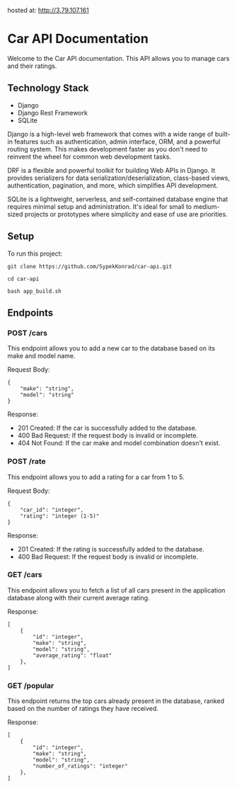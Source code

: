 hosted at: http://3.79.107.161

# Car API Documentation
Welcome to the Car API documentation. This API allows you to manage cars and their ratings.

## Technology Stack
* Django 
* Django Rest Framework
* SQLite

Django is a high-level web framework that comes with a wide range of built-in features such as authentication, admin interface, ORM, and a powerful routing system. This makes development faster as you don't need to reinvent the wheel for common web development tasks.

DRF is a flexible and powerful toolkit for building Web APIs in Django. It provides serializers for data serialization/deserialization, class-based views, authentication, pagination, and more, which simplifies API development.

SQLite is a lightweight, serverless, and self-contained database engine that requires minimal setup and administration. It's ideal for small to medium-sized projects or prototypes where simplicity and ease of use are priorities.

## Setup
To run this project:

```
git clone https://github.com/SypekKonrad/car-api.git
```
```
cd car-api
```
```
bash app_build.sh
```

## Endpoints

### POST /cars
This endpoint allows you to add a new car to the database based on its make and model name.

Request Body:
```
{
    "make": "string",
    "model": "string"
}

```
Response:
* 201 Created: If the car is successfully added to the database.
* 400 Bad Request: If the request body is invalid or incomplete.
* 404 Not Found: If the car make and model combination doesn't exist.

### POST /rate

This endpoint allows you to add a rating for a car from 1 to 5.

Request Body:
```
{
    "car_id": "integer",
    "rating": "integer (1-5)"
}
```
Response:
* 201 Created: If the rating is successfully added to the database.
* 400 Bad Request: If the request body is invalid or incomplete.


### GET /cars

This endpoint allows you to fetch a list of all cars present in the application database along with their current average rating.

Response:
```
[
    {
        "id": "integer",
        "make": "string",
        "model": "string",
        "average_rating": "float"
    },
]
```

### GET /popular

This endpoint returns the top cars already present in the database, ranked based on the number of ratings they have received.

Response:
```
[
    {
        "id": "integer",
        "make": "string",
        "model": "string",
        "number_of_ratings": "integer"
    },
]

```




